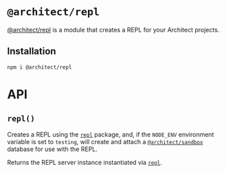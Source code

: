 # `@architect/repl`

[@architect/repl][npm] is a module that creates a REPL for your Architect
projects.

## Installation

    npm i @architect/repl

# API

## `repl()`

Creates a REPL using the [`repl`][repl] package, and, if the `NODE_ENV`
environment variable is set to `testing`, will create and attach a
[`@architect/sandbox`][sandbox] database for use with the REPL.

Returns the REPL server instance instantiated via [`repl`][repl].

[npm]: https://www.npmjs.com/package/@architect/repl
[sandbox]: https://www.npmjs.com/package/@architect/sandbox
[repl]: https://www.npmjs.com/package/repl
